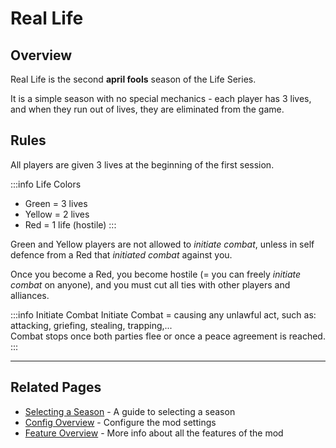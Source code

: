 # Real Life

## Overview

Real Life is the second **april fools** season of the Life Series.

It is a simple season with no special mechanics - each player has 3 lives, and when they run out of lives, they are eliminated from the game.

## Rules
All players are given 3 lives at the beginning of the first session.

:::info Life Colors
- Green = 3 lives
- Yellow = 2 lives
- Red = 1 life (hostile)
  :::

Green and Yellow players are not allowed to *initiate combat*, unless in self defence from a Red that *initiated combat* against you.

Once you become a Red, you become hostile (= you can freely *initiate combat* on anyone), and you must cut all ties with other players and alliances.

:::info Initiate Combat
Initiate Combat = causing any unlawful act, such as: attacking, griefing, stealing, trapping,...<br>
Combat stops once both parties flee or once a peace agreement is reached.
:::

---

## Related Pages

- [Selecting a Season](/guide/selecting-season) - A guide to selecting a season
- [Config Overview](/config/overview) - Configure the mod settings
- [Feature Overview](/features/overview) - More info about all the features of the mod
